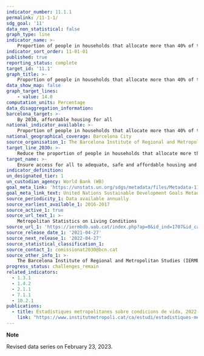 ```yaml
---
indicator_number: 11.1.1
permalink: /11-1-1/
sdg_goal: '11'
data_non_statistical: false
graph_type: line
indicator_name: >-
    Proportion of people in households that allocate more than 40% of their resources to housing expenditure
indicator_sort_order: 11-01-01
published: true
reporting_status: complete
target_id: '11.1'
graph_title: >-
    Proportion of people in households that allocate more than 40% of their resources to housing expenditure
data_show_map: false
graph_target_lines:
    - value: 14.0
computation_units: Percentage
data_disaggregation_information: 
barcelona_target: >-
    By 2030, affordable housing for all 
national_indicator_available: >-
    Proportion of people in households that allocate more than 40% of their resources to housing expenditure
national_geographical_coverage: Barcelona City
source_organisation_1: The Barcelona Institute of Regional and Metropolitan Studies (IERMB)
target_line_2030: >-
    Reduce the proportion of people in households that allocate more than 40% of their resources to housing expenditure to less than 14%
target_name: >-
    Ensure access for all to adequate, safe and affordable housing and basic services, and upgrade slums
indicator_definition:
un_designated_tier: 1
un_custodian_agency: World Bank (WB)
goal_meta_link: 'https://unstats.un.org/sdgs/metadata/files/Metadata-11-01-01.pdf'
goal_meta_link_text: United Nations Sustainable Development Goals Metadata (pdf 894kB)
source_periodicity_1: Data available annually
source_earliest_available_1: 2016-2017
source_active_1: true
source_url_text_1: >-
    Metropolitan Statistics on Living Conditions 
source_url_1: 'https://iermbdb.uab.cat/index.php?ap=0&id_ind=1707&id_cat=-2'
source_release_date_1: '2021-04-27'
source_next_release_1: '2022-04-27'
source_statistical_classification_1: 
source_contact_1: comissionat2030@bcn.cat
source_other_info_1: >-
    The Barcelona Institute of Regional and Metropolitan Studies (IERMB)
progress_status: challenges_remain
related_indicators: 
  - 1.3.1
  - 1.4.2
  - 2.1.1
  - 7.1.1
  - 10.2.1
publications:
  - title: Estadístiques metropolitanes sobre condicions de vida, 2022-2023. Resultats sintètics
    link: "https://www.institutmetropoli.cat/ca/estudi/estadistiques-metropolitanes-sobre-condicions-vida-2022-2023/"
---
```

**Note**

Revised data series on February 23, 2023.
